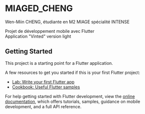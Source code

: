 # MIAGED_CHENG
Wen-Miin CHENG, étudiante en M2 MIAGE spécialité INTENSE <br/>

Projet de développement mobile avec Flutter <br/>
Application "Vinted" version light <br/>

## Getting Started

This project is a starting point for a Flutter application.

A few resources to get you started if this is your first Flutter project:

- [Lab: Write your first Flutter app](https://docs.flutter.dev/get-started/codelab)
- [Cookbook: Useful Flutter samples](https://docs.flutter.dev/cookbook)

For help getting started with Flutter development, view the
[online documentation](https://docs.flutter.dev/), which offers tutorials,
samples, guidance on mobile development, and a full API reference.

